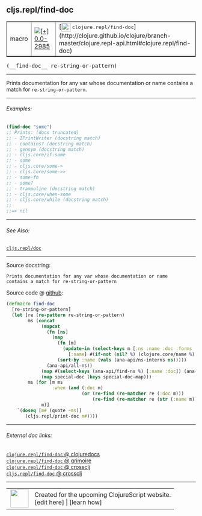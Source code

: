 ## cljs.repl/find-doc



 <table border="1">
<tr>
<td>macro</td>
<td><a href="https://github.com/cljsinfo/cljs-api-docs/tree/0.0-2985"><img valign="middle" alt="[+] 0.0-2985" title="Added in 0.0-2985" src="https://img.shields.io/badge/+-0.0--2985-lightgrey.svg"></a> </td>
<td>
[<img height="24px" valign="middle" src="http://i.imgur.com/1GjPKvB.png"> <samp>clojure.repl/find-doc</samp>](http://clojure.github.io/clojure/branch-master/clojure.repl-api.html#clojure.repl/find-doc)
</td>
</tr>
</table>


 <samp>
(__find-doc__ re-string-or-pattern)<br>
</samp>

---

Prints documentation for any var whose documentation or name
contains a match for `re-string-or-pattern`.



---

###### Examples:

```clj
(find-doc "some")
;; Prints: (docs truncated)
;; - IPrintWriter (docstring match)
;; - contains? (docstring match)
;; - gensym (docstring match)
;; - cljs.core/if-some
;; - some
;; - cljs.core/some->
;; - cljs.core/some->>
;; - some-fn
;; - some?
;; - trampoline (docstring match)
;; - cljs.core/when-some
;; - cljs.core/while (docstring match)
;;
;;=> nil
```



---

###### See Also:

[`cljs.repl/doc`](../cljs.repl/doc.md)<br>

---


Source docstring:

```
Prints documentation for any var whose documentation or name
contains a match for re-string-or-pattern
```


Source code @ [github](https://github.com/clojure/clojurescript/blob/r1.7.28/src/main/clojure/cljs/repl.cljc#L1157-L1179):

```clj
(defmacro find-doc
  [re-string-or-pattern]
  (let [re (re-pattern re-string-or-pattern)
        ms (concat
             (mapcat
               (fn [ns]
                 (map
                   (fn [m]
                     (update-in (select-keys m [:ns :name :doc :forms :arglists :macro :url])
                       [:name] #(if-not (nil? %) (clojure.core/name %) %)))
                   (sort-by :name (vals (ana-api/ns-interns ns)))))
               (ana-api/all-ns))
             (map #(select-keys (ana-api/find-ns %) [:name :doc]) (ana-api/all-ns))
             (map special-doc (keys special-doc-map)))
        ms (for [m ms
                 :when (and (:doc m)
                            (or (re-find (re-matcher re (:doc m)))
                                (re-find (re-matcher re (str (:name m))))))]
             m)]
    `(doseq [m# (quote ~ms)]
       (cljs.repl/print-doc m#))))
```

<!--
Repo - tag - source tree - lines:

 <pre>
clojurescript @ r1.7.28
└── src
    └── main
        └── clojure
            └── cljs
                └── <ins>[repl.cljc:1157-1179](https://github.com/clojure/clojurescript/blob/r1.7.28/src/main/clojure/cljs/repl.cljc#L1157-L1179)</ins>
</pre>

-->

---



###### External doc links:

[`clojure.repl/find-doc` @ clojuredocs](http://clojuredocs.org/clojure.repl/find-doc)<br>
[`clojure.repl/find-doc` @ grimoire](http://conj.io/store/v1/org.clojure/clojure/1.7.0-beta3/clj/clojure.repl/find-doc/)<br>
[`clojure.repl/find-doc` @ crossclj](http://crossclj.info/fun/clojure.repl/find-doc.html)<br>
[`cljs.repl/find-doc` @ crossclj](http://crossclj.info/fun/cljs.repl/find-doc.html)<br>

---

 <table>
<tr><td>
<img valign="middle" align="right" width="48px" src="http://i.imgur.com/Hi20huC.png">
</td><td>
Created for the upcoming ClojureScript website.<br>
[edit here] | [learn how]
</td></tr></table>

[edit here]:https://github.com/cljsinfo/cljs-api-docs/blob/master/cljsdoc/cljs.repl/find-doc.cljsdoc
[learn how]:https://github.com/cljsinfo/cljs-api-docs/wiki/cljsdoc-files

<!--

This information was too distracting to show to readers, but I'll leave it
commented here since it is helpful to:

- pretty-print the data used to generate this document
- and show how to retrieve that data



The API data for this symbol:

```clj
{:description "Prints documentation for any var whose documentation or name\ncontains a match for `re-string-or-pattern`.",
 :ns "cljs.repl",
 :name "find-doc",
 :signature ["[re-string-or-pattern]"],
 :history [["+" "0.0-2985"]],
 :type "macro",
 :related ["cljs.repl/doc"],
 :full-name-encode "cljs.repl/find-doc",
 :source {:code "(defmacro find-doc\n  [re-string-or-pattern]\n  (let [re (re-pattern re-string-or-pattern)\n        ms (concat\n             (mapcat\n               (fn [ns]\n                 (map\n                   (fn [m]\n                     (update-in (select-keys m [:ns :name :doc :forms :arglists :macro :url])\n                       [:name] #(if-not (nil? %) (clojure.core/name %) %)))\n                   (sort-by :name (vals (ana-api/ns-interns ns)))))\n               (ana-api/all-ns))\n             (map #(select-keys (ana-api/find-ns %) [:name :doc]) (ana-api/all-ns))\n             (map special-doc (keys special-doc-map)))\n        ms (for [m ms\n                 :when (and (:doc m)\n                            (or (re-find (re-matcher re (:doc m)))\n                                (re-find (re-matcher re (str (:name m))))))]\n             m)]\n    `(doseq [m# (quote ~ms)]\n       (cljs.repl/print-doc m#))))",
          :title "Source code",
          :repo "clojurescript",
          :tag "r1.7.28",
          :filename "src/main/clojure/cljs/repl.cljc",
          :lines [1157 1179]},
 :examples [{:id "50ec43",
             :content "```clj\n(find-doc \"some\")\n;; Prints: (docs truncated)\n;; - IPrintWriter (docstring match)\n;; - contains? (docstring match)\n;; - gensym (docstring match)\n;; - cljs.core/if-some\n;; - some\n;; - cljs.core/some->\n;; - cljs.core/some->>\n;; - some-fn\n;; - some?\n;; - trampoline (docstring match)\n;; - cljs.core/when-some\n;; - cljs.core/while (docstring match)\n;;\n;;=> nil\n```"}],
 :full-name "cljs.repl/find-doc",
 :clj-symbol "clojure.repl/find-doc",
 :docstring "Prints documentation for any var whose documentation or name\ncontains a match for re-string-or-pattern"}

```

Retrieve the API data for this symbol:

```clj
;; from Clojure REPL
(require '[clojure.edn :as edn])
(-> (slurp "https://raw.githubusercontent.com/cljsinfo/cljs-api-docs/catalog/cljs-api.edn")
    (edn/read-string)
    (get-in [:symbols "cljs.repl/find-doc"]))
```

-->
